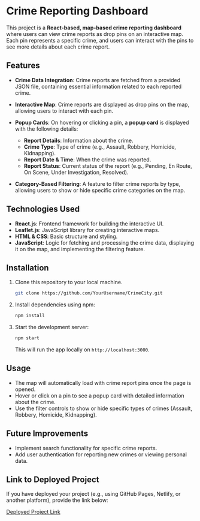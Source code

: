 # Crime Reporting Dashboard

This project is a **React-based, map-based crime reporting dashboard** where users can view crime reports as drop pins on an interactive map. Each pin represents a specific crime, and users can interact with the pins to see more details about each crime report.

## Features

- **Crime Data Integration**: Crime reports are fetched from a provided JSON file, containing essential information related to each reported crime.
  
- **Interactive Map**: Crime reports are displayed as drop pins on the map, allowing users to interact with each pin.

- **Popup Cards**: On hovering or clicking a pin, a **popup card** is displayed with the following details:
  - **Report Details**: Information about the crime.
  - **Crime Type**: Type of crime (e.g., Assault, Robbery, Homicide, Kidnapping).
  - **Report Date & Time**: When the crime was reported.
  - **Report Status**: Current status of the report (e.g., Pending, En Route, On Scene, Under Investigation, Resolved).

- **Category-Based Filtering**: A feature to filter crime reports by type, allowing users to show or hide specific crime categories on the map.

## Technologies Used

- **React.js**: Frontend framework for building the interactive UI.
- **Leaflet.js**: JavaScript library for creating interactive maps.
- **HTML & CSS**: Basic structure and styling.
- **JavaScript**: Logic for fetching and processing the crime data, displaying it on the map, and implementing the filtering feature.

## Installation

1. Clone this repository to your local machine.

    ```bash
    git clone https://github.com/YourUsername/CrimeCity.git
    ```

2. Install dependencies using npm:

    ```bash
    npm install
    ```

3. Start the development server:

    ```bash
    npm start
    ```

    This will run the app locally on `http://localhost:3000`.

## Usage

- The map will automatically load with crime report pins once the page is opened.
- Hover or click on a pin to see a popup card with detailed information about the crime.
- Use the filter controls to show or hide specific types of crimes (Assault, Robbery, Homicide, Kidnapping).
  
## Future Improvements

- Implement search functionality for specific crime reports.
- Add user authentication for reporting new crimes or viewing personal data.

## Link to Deployed Project

If you have deployed your project (e.g., using GitHub Pages, Netlify, or another platform), provide the link below:

[Deployed Project Link](https://linktotheproject.com)
